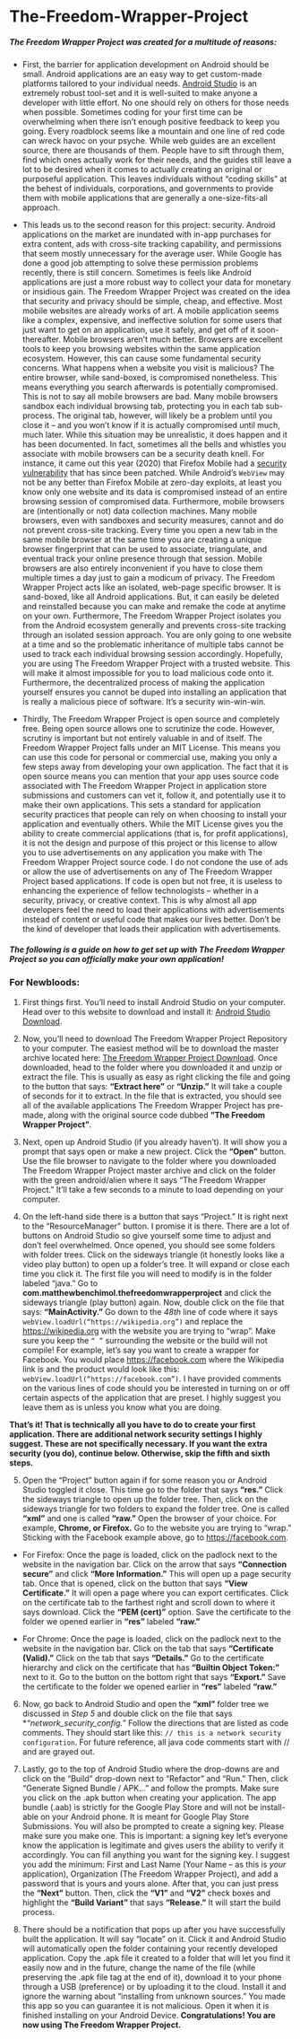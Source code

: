 # The-Freedom-Wrapper-Project

##### The Freedom Wrapper Project was created for a multitude of reasons:

- First, the barrier for application development on Android should be small. Android applications are an easy way to get custom-made platforms tailored to your individual needs. [Android Studio](https://developer.android.com/studio/intro) is an extremely robust tool-set and it is well-suited to make anyone a developer with little effort. No one should rely on others for those needs when possible. Sometimes coding for your first time can be overwhelming when there isn’t enough positive feedback to keep you going. Every roadblock seems like a mountain and one line of red code can wreck havoc on your psyche. While web guides are an excellent source, there are thousands of them. People have to sift through them, find which ones actually work for their needs, and the guides still leave a lot to be desired when it comes to actually creating an original or purposeful application. This leaves individuals without “coding skills” at the behest of individuals, corporations, and governments to provide them with mobile applications that are generally a one-size-fits-all approach.

- This leads us to the second reason for this project: security. Android applications on the market are inundated with in-app purchases for extra content, ads with cross-site tracking capability, and permissions that seem mostly unnecessary for the average user. While Google has done a good job attempting to solve these permission problems recently, there is still concern. Sometimes is feels like Android applications are just a more robust way to collect your data for monetary or insidious gain. The Freedom Wrapper Project was created on the idea that security and privacy should be simple, cheap, and effective. Most mobile websites are already works of art. A mobile application seems like a complex, expensive, and ineffective solution for some users that just want to get on an application, use it safely, and get off of it soon-thereafter. Mobile browsers aren’t much better. Browsers are excellent tools to keep you browsing websites within the same application ecosystem. However, this can cause some fundamental security concerns. What happens when a website you visit is malicious? The entire browser, while sand-boxed, is compromised nonetheless. This means everything you search afterwards is potentially compromised. This is not to say all mobile browsers are bad. Many mobile browsers sandbox each individual browsing tab, protecting you in each tab sub-process. The original tab, however, will likely be a problem until you close it – and you won’t know if it is actually compromised until much, much later. While this situation may be unrealistic, it does happen and it has been documented. In fact, sometimes all the bells and whistles you associate with mobile browsers can be a security death knell. For instance, it came out this year (2020) that Firefox Mobile had a [security vulnerability](https://thehackernews.com/2020/09/firefox-android-wifi-hacking.html) that has since been patched. While Android’s `WebView` may not be any better than Firefox Mobile at zero-day exploits, at least you know only one website and its data is compromised instead of an entire browsing session of compromised data. Furthermore, mobile browsers are (intentionally or not) data collection machines. Many mobile browsers, even with sandboxes and security measures, cannot and do not prevent cross-site tracking. Every time you open a new tab in the same mobile browser at the same time you are creating a unique browser fingerprint that can be used to associate, triangulate, and eventual track your online presence through that session. Mobile browsers are also entirely inconvenient if you have to close them multiple times a day just to gain a modicum of privacy. The Freedom Wrapper Project acts like an isolated, web-page specific browser. It is sand-boxed, like all Android applications. But, it can easily be deleted and reinstalled because you can make and remake the code at anytime on your own. Furthermore, The Freedom Wrapper Project isolates you from the Android ecosystem generally and prevents cross-site tracking through an isolated session approach. You are only going to one website at a time and so the problematic inheritance of multiple tabs cannot be used to track each individual browsing session accordingly. Hopefully, you are using The Freedom Wrapper Project with a trusted website. This will make it almost impossible for you to load malicious code onto it. Furthermore, the decentralized process of making the application yourself ensures you cannot be duped into installing an application that is really a malicious piece of software. It’s a security win-win-win. 

- Thirdly, The Freedom Wrapper Project is open source and completely free. Being open source allows one to scrutinize the code. However, scrutiny is important but not entirely valuable in and of itself. The Freedom Wrapper Project falls under an MIT License. This means you can use this code for personal or commercial use, making you only a few steps away from developing your own application. The fact that it is open source means you can mention that your app uses source code associated with The Freedom Wrapper Project in application store submissions and customers can vet it, follow it, and potentially use it to make their own applications. This sets a standard for application security practices that people can rely on when choosing to install your application and eventually others. While the MIT License gives you the ability to create commercial applications (that is, for profit applications), it is not the design and purpose of this project or this license to allow you to use advertisements on any application you make with The Freedom Wrapper Project source code. I do not condone the use of ads or allow the use of advertisements on any of The Freedom Wrapper Project based applications. If code is open but not free, it is useless to enhancing the experience of fellow technologists – whether in a security, privacy, or creative context. This is why almost all app developers feel the need to load their applications with advertisements instead of content or useful code that makes our lives better. Don’t be the kind of developer that loads their application with advertisements. 

##### The following is a guide on how to get set up with The Freedom Wrapper Project so you can officially make your own application!

### For Newbloods:

1. First things first. You’ll need to install Android Studio on your computer. Head over to this website to download and install it: [Android Studio Download](https://developer.android.com/studio). 

2. Now, you’ll need to download The Freedom Wrapper Project Repository to your computer. The easiest method will be to download the master archive located here: [The Freedom Wrapper Project Download](https://github.com/mdbench/The-Freedom-Wrapper-Project/archive/master.zip). Once downloaded, head to the folder where you downloaded it and unzip or extract the file. This is usually as easy as right clicking the file and going to the button that says: **“Extract here”** or **“Unzip.”** It will take a couple of seconds for it to extract. In the file that is extracted, you should see all of the available applications The Freedom Wrapper Project has pre-made, along with the original source code dubbed **”The Freedom Wrapper Project”**. 

3. Next, open up Android Studio (if you already haven’t). It will show you a prompt that says open or make a new project. Click the **“Open”** button. Use the file browser to navigate to the folder where you downloaded The Freedom Wrapper Project master archive and click on the folder with the green android/alien where it says “The Freedom Wrapper Project.” It’ll take a few seconds to a minute to load depending on your computer. 

4. On the left-hand side there is a button that says “Project.” It is right next to the “ResourceManager” button. I promise it is there. There are a lot of buttons on Android Studio so give yourself some time to adjust and don’t feel overwhelmed. Once opened, you should see some folders with folder trees. Click on the sideways triangle (it honestly looks like a video play button) to open up a folder’s tree. It will expand or close each time you click it. The first file you will need to modify is in the folder labeled “java.” Go to **com.matthewbenchimol.thefreedomwrapperproject** and click the sideways triangle (play button) again. Now, double click on the file that says: **“MainActivity.”** Go down to the *48th* line of code where it says `webView.loadUrl(“https://wikipedia.org”)` and replace the https://wikipedia.org with the website you are trying to “wrap”. Make sure you keep the `“ ”` surrounding the website or the build will not compile! For example, let’s say you want to create a wrapper for Facebook. You would place https://facebook.com where the Wikipedia link is and the product would look like this: `webView.loadUrl(“https://facebook.com”)`. I have provided comments on the various lines of code should you be interested in turning on or off certain aspects of the application that are preset. I highly suggest you leave them as is unless you know what you are doing. 

**That’s it! That is technically all you have to do to create your first application. There are additional network security settings I highly suggest. These are not specifically necessary. If you want the extra security (you do), continue below. Otherwise, skip the fifth and sixth steps.**

5. Open the “Project” button again if for some reason you or Android Studio toggled it close. This time go to the folder that says **“res.”** Click the sideways triangle to open up the folder tree. Then, click on the sideways triangle for two folders to expand the folder tree. One is called **“xml”** and one is called **“raw.”** Open the browser of your choice. For example, **Chrome, or Firefox.** Go to the website you are trying to “wrap.” Sticking with the Facebook example above, go to https://facebook.com.

- For Firefox: Once the page is loaded, click on the padlock next to the website in the navigation bar. Click on the arrow that says **“Connection secure”** and click **“More Information.”** This will open up a page security tab. Once that is opened, click on the button that says **“View Certificate.”** It will open a page where you can export certificates. Click on the certificate tab to the farthest right and scroll down to where it says download. Click the **“PEM (cert)”** option. Save the certificate to the folder we opened earlier in **“res”** labeled **“raw.”**

- For Chrome: Once the page is loaded, click on the padlock next to the website in the navigation bar. Click on the tab that says **“Certificate (Valid).”** Click on the tab that says **“Details.”** Go to the certificate hierarchy and click on the certificate that has **“Builtin Object Token:”** next to it. Go to the button on the bottom right that says **“Export.”** Save the certificate to the folder we opened earlier in **“res”** labeled **“raw.”**

6. Now, go back to Android Studio and open the **“xml”** folder tree we discussed in *Step 5* and double click on the file that says **“network_security_config.”* Follow the directions that are listed as code comments. They should start like this: `// this is a network security configuration`. For future reference, all java code comments start with // and are grayed out.

7. Lastly, go to the top of Android Studio where the drop-downs are and click on the “Build” drop-down next to “Refactor” and “Run.” Then, click “Generate Signed Bundle / APK…” and follow the prompts. Make sure you click on the .apk button when creating your application. The app bundle (.aab) is strictly for the Google Play Store and will not be install-able on your Android phone. It is meant for Google Play Store Submissions. You will also be prompted to create a signing key. Please make sure you make one. This is important: a signing key let’s everyone know the application is legitimate and gives users the ability to verify it accordingly. You can fill anything you want for the signing key. I suggest you add the minimum: First and Last Name (Your Name – as this is *your* application), Organization (The Freedom Wrapper Project), and add a password that is yours and yours alone. After that, you can just press the **“Next”** button. Then, click the **“V1”** and **“V2”** check boxes and highlight the **“Build Variant”** that says **“Release.”** It will start the build process. 

8. There should be a notification that pops up after you have successfully built the application. It will say “locate” on it. Click it and Android Studio will automatically open the folder containing your recently developed application. Copy the .apk file it created to a folder that will let you find it easily now and in the future, change the name of the file (while preserving the .apk file tag at the end of it), download it to your phone through a USB (preference) or by uploading it to the cloud. Install it and ignore the warning about “installing from unknown sources.” You made this app so you can guarantee it is not malicious. Open it when it is finished installing on your Android Device. **Congratulations! You are now using The Freedom Wrapper Project.**
